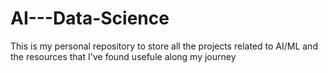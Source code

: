 # AI---Data-Science
This is my personal repository to store all the projects related to AI/ML and the resources that I've found usefule along my journey
